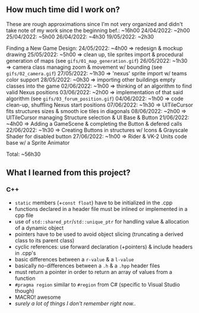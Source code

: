 ## How much time did I work on?
These are rough approximations since I'm not very organized and didn't take note of my work since the beginning
bef.: ~16h00
24/04/2022: ~2h00
25/04/2022: ~5h00
26/04/2022: ~4h30
19/05/2022: ~2h30

Finding a New Game Design:
24/05/2022: ~4h00 => redesign & mockup drawing
25/05/2022: ~5h00 => clean up, tile sprites import & procedural generation of maps (see `gifs/01_map_generation.gif`)
26/05/2022: ~1h30 => camera class managing zoom & movement w/ bounding (see `gifs/02_camera.gif`)
27/05/2022: ~1h30 => 'nexus' sprite import w/ teams color support
28/05/2022: ~0h30 => importing other buildings empty classes into the game
02/06/2022: ~1h00 => thinking of an algorithm to find valid Nexus positions
03/06/2022: ~2h00 => implementation of that said algorithm (see `gifs/03_forum_position.gif`)
04/06/2022: ~1h00 => code clean-up, shuffling Nexus start positions
07/06/2022: ~1h30 => UITileCursor fits structures sizes & smooth ice tiles in diagonals
08/06/2022: ~2h00 => UITileCursor managing Structure selection & UI Base & Button
21/06/2022: ~4h00 => Adding a GameScene & completing the Button & defered calls
22/06/2022: ~1h30 => Creating Buttons in structures w/ Icons & Grayscale Shader for disabled button
27/06/2022: ~1h00 => Rider & VK-2 Units code base w/ a Sprite Animator

Total: ~56h30

## What I learned from this project?
### C++
+ `static` members (+`const float`) have to be initialized in the .cpp
+ functions declared in a header file must be inlined or implemented in a cpp file
+ use of `std::shared_ptr`/`std::unique_ptr` for handling value & allocation of a dynamic object
+ pointers have to be used to avoid object slicing (truncating a derived class to its parent class)
+ cyclic references: use forward declaration (+pointers) & include headers in .cpp's
+ basic differences between a `r-value` & a `l-value` 
+ basically no-differences between a `.h` & a `.hpp` header files
+ must return a pointer in order to return an array of values from a function
+ `#pragma region` similar to `#region` from C# (specific to Visual Studio though)
+ MACRO! awesome
+ *surely a lot of things I don't remember right now..*